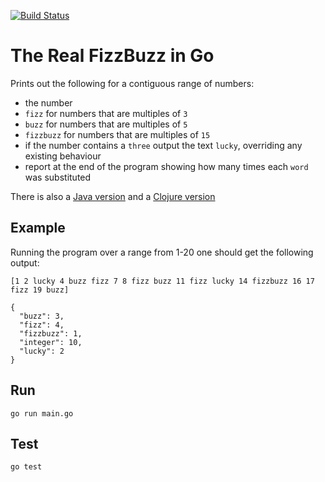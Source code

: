 [![Build Status](https://api.travis-ci.com/PauloPortugal/real-fizzbuzz-go.svg?branch=main)](https://api.travis-ci.com/PauloPortugal/real-fizzbuzz-go.svg?branch=main)

# The Real FizzBuzz in Go

Prints out the following for a contiguous range of numbers:
* the number
* `fizz` for numbers that are multiples of `3`
* `buzz` for numbers that are multiples of `5`
* `fizzbuzz` for numbers that are multiples of `15`
* if the number contains a `three` output the text `lucky`, overriding any existing behaviour
* report at the end of the program showing how many times each `word` was substituted


There is also a [Java version](https://github.com/PauloPortugal/real-fizzbuzz-java)
and a [Clojure version](https://github.com/PauloPortugal/real-fizzbuzz-clojure)

## Example

Running the program over a range from 1-20 one should get the following output:

```
[1 2 lucky 4 buzz fizz 7 8 fizz buzz 11 fizz lucky 14 fizzbuzz 16 17 fizz 19 buzz]

{
  "buzz": 3,
  "fizz": 4,
  "fizzbuzz": 1,
  "integer": 10,
  "lucky": 2
}
```

## Run

```
go run main.go
```

## Test

```
go test
```

